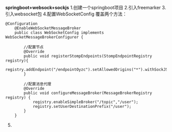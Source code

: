 **springboot+websock+sockjs**
1.创建一个springboot项目
2.引入freemarker
3.引入websocket包
4.配置WebSocketConfig
    覆盖两个方法：
        
    @Configuration
        @EnableWebSocketMessageBroker
        public class WebSocketConfig implements WebSocketMessageBrokerConfigurer {
        
            //配置节点
            @Override
            public void registerStompEndpoints(StompEndpointRegistry registry){
                registry.addEndpoint("/endpointOyzc").setAllowedOrigins("*").withSockJS();
            }
        
            //配置消息代理
            @Override
            public void configureMessageBroker(MessageBrokerRegistry registry) {
                registry.enableSimpleBroker("/topic","/user");
                registry.setUserDestinationPrefix("/user");
            }
        }
        
5.